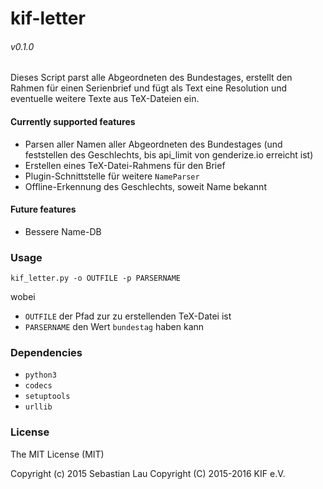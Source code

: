 # kif-letter
###### v0.1.0

Dieses Script parst alle Abgeordneten des Bundestages, erstellt den Rahmen für einen Serienbrief und fügt als Text eine Resolution und eventuelle weitere Texte aus TeX-Dateien ein.

#### Currently supported features

 * Parsen aller Namen aller Abgeordneten des Bundestages (und feststellen des Geschlechts, bis api_limit von genderize.io erreicht ist)
 * Erstellen eines TeX-Datei-Rahmens für den Brief
 * Plugin-Schnittstelle für weitere `NameParser`
 * Offline-Erkennung des Geschlechts, soweit Name bekannt
 
#### Future features

 * Bessere Name-DB
 

### Usage

 ```
 kif_letter.py -o OUTFILE -p PARSERNAME
 ```
wobei
 * `OUTFILE` der Pfad zur zu erstellenden TeX-Datei ist
 * `PARSERNAME` den Wert `bundestag` haben kann


### Dependencies

 * `python3`
 * `codecs`
 * `setuptools`
 * `urllib`
 
 
### License

The MIT License (MIT)

Copyright (c) 2015 Sebastian Lau
Copyright (C) 2015-2016 KIF e.V.
